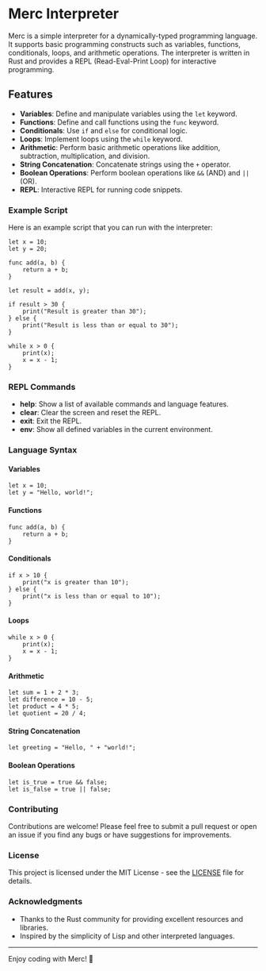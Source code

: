 # Merc Interpreter

Merc is a simple interpreter for a dynamically-typed programming language. It supports basic programming constructs such as variables, functions, conditionals, loops, and arithmetic operations. The interpreter is written in Rust and provides a REPL (Read-Eval-Print Loop) for interactive programming.

## Features

- **Variables**: Define and manipulate variables using the `let` keyword.
- **Functions**: Define and call functions using the `func` keyword.
- **Conditionals**: Use `if` and `else` for conditional logic.
- **Loops**: Implement loops using the `while` keyword.
- **Arithmetic**: Perform basic arithmetic operations like addition, subtraction, multiplication, and division.
- **String Concatenation**: Concatenate strings using the `+` operator.
- **Boolean Operations**: Perform boolean operations like `&&` (AND) and `||` (OR).
- **REPL**: Interactive REPL for running code snippets.

### Example Script

Here is an example script that you can run with the interpreter:

```merc
let x = 10;
let y = 20;

func add(a, b) {
    return a + b;
}

let result = add(x, y);

if result > 30 {
    print("Result is greater than 30");
} else {
    print("Result is less than or equal to 30");
}

while x > 0 {
    print(x);
    x = x - 1;
}
```

### REPL Commands

- **help**: Show a list of available commands and language features.
- **clear**: Clear the screen and reset the REPL.
- **exit**: Exit the REPL.
- **env**: Show all defined variables in the current environment.

### Language Syntax

#### Variables

```merc
let x = 10;
let y = "Hello, world!";
```

#### Functions

```merc
func add(a, b) {
    return a + b;
}
```

#### Conditionals

```merc
if x > 10 {
    print("x is greater than 10");
} else {
    print("x is less than or equal to 10");
}
```

#### Loops

```merc
while x > 0 {
    print(x);
    x = x - 1;
}
```

#### Arithmetic

```merc
let sum = 1 + 2 * 3;
let difference = 10 - 5;
let product = 4 * 5;
let quotient = 20 / 4;
```

#### String Concatenation

```merc
let greeting = "Hello, " + "world!";
```

#### Boolean Operations

```merc
let is_true = true && false;
let is_false = true || false;
```

### Contributing

Contributions are welcome! Please feel free to submit a pull request or open an issue if you find any bugs or have suggestions for improvements.

### License

This project is licensed under the MIT License - see the [LICENSE](LICENSE) file for details.

### Acknowledgments

- Thanks to the Rust community for providing excellent resources and libraries.
- Inspired by the simplicity of Lisp and other interpreted languages.

---

Enjoy coding with Merc! 🚀
